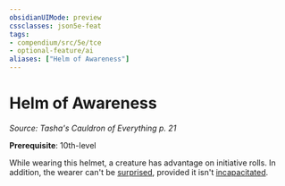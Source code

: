 ```yaml
---
obsidianUIMode: preview
cssclasses: json5e-feat
tags:
- compendium/src/5e/tce
- optional-feature/ai
aliases: ["Helm of Awareness"]
---
```

# Helm of Awareness
*Source: Tasha's Cauldron of Everything p. 21*  

**Prerequisite**: 10th-level

While wearing this helmet, a creature has advantage on initiative rolls. In addition, the wearer can't be [surprised](Mechanics/Rules/conditions.md#Surprised), provided it isn't [incapacitated](Mechanics/Rules/conditions.md#Incapacitated).